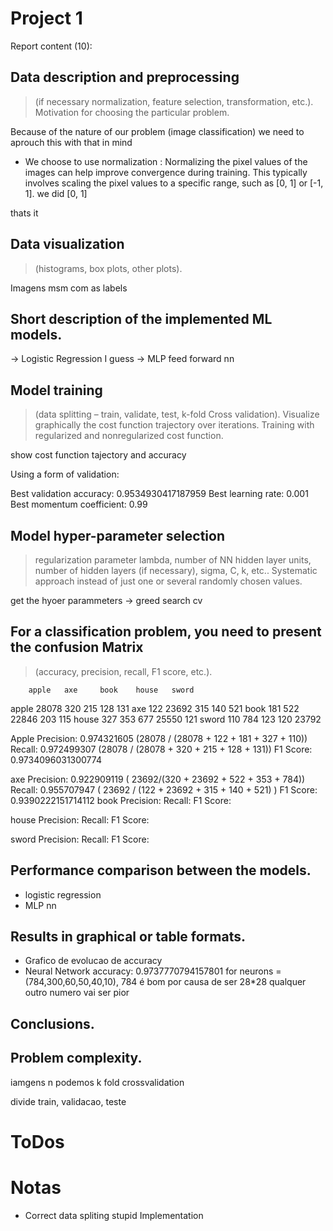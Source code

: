 # Project 1

Report content (10):

## Data description and preprocessing 
> (if necessary normalization, feature selection,
transformation, etc.). Motivation for choosing the particular problem.

Because of the nature of our problem (image classification) we need to aprouch this with that in mind 

- We choose to use normalization : Normalizing the pixel values of the images can help improve convergence during training. This typically involves scaling the pixel values to a specific range, such as [0, 1] or [-1, 1]. we did [0, 1]

thats it 

## Data visualization
> (histograms, box plots, other plots).

Imagens msm com as labels
 

## Short description of the implemented ML models.

-> Logistic Regression I guess
-> MLP feed forward nn

## Model training 
> (data splitting – train, validate, test, k-fold Cross validation). Visualize
graphically the cost function trajectory over iterations. Training with regularized and nonregularized cost function.

show cost function tajectory and accuracy


Using a form of validation:

Best validation accuracy: 0.9534930417187959 
Best learning rate: 0.001
Best momentum coefficient: 0.99


##  Model hyper-parameter selection 
> regularization parameter lambda, number of NN hidden
layer units, number of hidden layers (if necessary), sigma, C, k, etc.. Systematic approach
instead of just one or several randomly chosen values.

get the hyoer parammeters -> greed search cv


## For a classification problem, you need to present the confusion Matrix 
> (accuracy, precision,
recall, F1 score, etc.).
 
        apple   axe     book    house   sword

apple   28078   320     215     128     131
axe     122     23692   315     140     521
book    181     522     22846   203     115
house   327     353     677     25550   121
sword   110     784     123     120     23792

 
Apple
        Precision: 0.974321605 (28078 / (28078 + 122 + 181 + 327 + 110))
        Recall: 0.972499307 (28078 / (28078 + 320 + 215 + 128 + 131))
        F1 Score: 0.9734096031300774 

axe
        Precision: 0.922909119 ( 23692/(320 + 23692 + 522 + 353 + 784))
        Recall: 0.955707947 ( 23692 / (122 + 23692 + 315 + 140 + 521) )
        F1 Score: 0.9390222151714112
book
        Precision:
        Recall:
        F1 Score: 

house
        Precision:
        Recall:
        F1 Score: 

sword
        Precision:
        Recall:
        F1 Score: 

## Performance comparison between the models.

- logistic regression 
- MLP nn

## Results in graphical or table formats.

- Grafico de evolucao de accuracy 
- Neural Network accuracy: 0.9737770794157801 for neurons = (784,300,60,50,40,10), 784 é bom por causa de ser 28*28 qualquer outro numero vai ser pior

## Conclusions.

## Problem complexity. 

iamgens n podemos k fold crossvalidation

divide train, validacao, teste


# ToDos


# Notas

- Correct data spliting stupid Implementation
